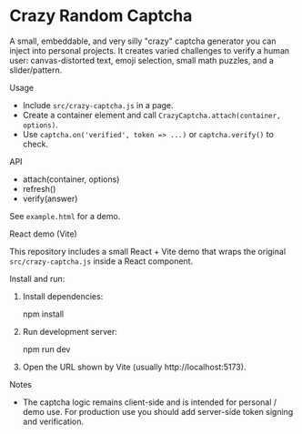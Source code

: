 # Crazy Random Captcha

A small, embeddable, and very silly "crazy" captcha generator you can inject into personal projects. It creates varied challenges to verify a human user: canvas-distorted text, emoji selection, small math puzzles, and a slider/pattern.

Usage

- Include `src/crazy-captcha.js` in a page.
- Create a container element and call `CrazyCaptcha.attach(container, options)`.
- Use `captcha.on('verified', token => ...)` or `captcha.verify()` to check.

API

- attach(container, options)
- refresh()
- verify(answer)

See `example.html` for a demo.

React demo (Vite)

This repository includes a small React + Vite demo that wraps the original `src/crazy-captcha.js` inside a React component.

Install and run:

1. Install dependencies:

	npm install

2. Run development server:

	npm run dev

3. Open the URL shown by Vite (usually http://localhost:5173).

Notes

- The captcha logic remains client-side and is intended for personal / demo use. For production use you should add server-side token signing and verification.

